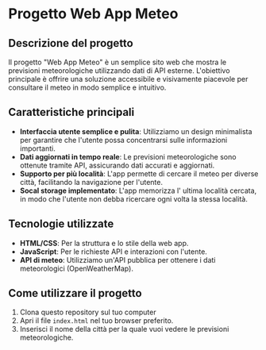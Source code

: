 # Progetto Web App Meteo

## Descrizione del progetto

Il progetto "Web App Meteo" è un semplice sito web che mostra le previsioni meteorologiche utilizzando dati di API esterne. L'obiettivo principale è offrire una soluzione accessibile e visivamente piacevole per consultare il meteo in modo semplice e intuitivo.

## Caratteristiche principali

- **Interfaccia utente semplice e pulita**: Utilizziamo un design minimalista per garantire che l'utente possa concentrarsi sulle informazioni importanti.
- **Dati aggiornati in tempo reale**: Le previsioni meteorologiche sono ottenute tramite API, assicurando dati accurati e aggiornati.
- **Supporto per più località**: L'app permette di cercare il meteo per diverse città, facilitando la navigazione per l'utente.
- **Socal storage implementato**: L'app memorizza l' ultima località cercata, in modo che l'utente non debba ricercare ogni volta la stessa località.

## Tecnologie utilizzate

- **HTML/CSS**: Per la struttura e lo stile della web app.
- **JavaScript**: Per le richieste API e interazioni con l'utente.
- **API di meteo**: Utilizziamo un'API pubblica per ottenere i dati meteorologici (OpenWeatherMap).

## Come utilizzare il progetto

1. Clona questo repository sul tuo computer
2. Apri il file `index.html` nel tuo browser preferito.
3. Inserisci il nome della città per la quale vuoi vedere le previsioni meteorologiche.
